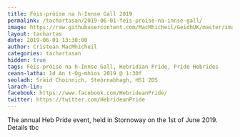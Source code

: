 ```yaml
---
title: Fèis-pròise na h-Innse Gall 2019
permalink: /tachartasan/2019-06-01-feis-proise-na-innse-gall/
image: https://raw.githubusercontent.com/MacMhicheil/GeidhUK/master/images/2019-06-01-feis-proise-na-innse-gall.jpg
layout: tachartas
date: 2019-06-01 13:30:00
author: Crìstean MacMhìcheil
categories: tachartasan
hidden: true
tags: Fèis-pròise na h-Innse Gall, Hebridian Pride, Pride Hebrides
ceann-latha: 1d An t-Òg-mhìos 2019 @ 1:30f
seoladh: Sràid Choinnich, Steòrnabhagh, HS1 2DS
larach-lin:
facebook: https://www.facebook.com/HebrideanPride/
twitter: https://twitter.com/HebrideanPride
---
```


The annual Heb Pride event, held in Stornoway on the 1st of June 2019. Details tbc

<!--more-->
